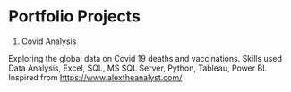 # Portfolio Projects
1. Covid Analysis

Exploring the global data on Covid 19 deaths and vaccinations. Skills used Data Analysis, Excel, SQL, MS SQL Server, Python, Tableau, Power BI. <br/>
Inspired from https://www.alextheanalyst.com/
